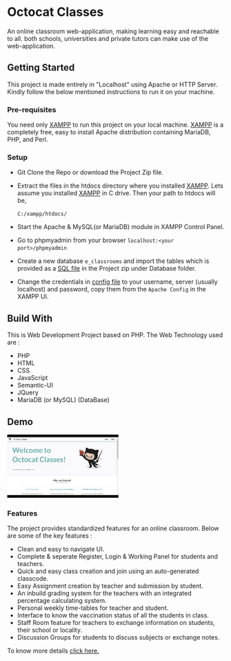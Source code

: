 # Octocat Classes
An online classroom web-application, making learning easy and reachable to all. 
both schools, universities and private tutors can make use of the web-application.

## Getting Started

This project is made entirely in "Localhost" using Apache or HTTP Server. Kindly follow the below mentioned instructions to run it on your machine.

### Pre-requisites

You need only [XAMPP](https://www.apachefriends.org/index.html) to run this project on your local machine.
[XAMPP](https://www.apachefriends.org/index.html) is a completely free, easy to install Apache distribution containing MariaDB, PHP, and Perl.

### Setup

* Git Clone the Repo or download the Project Zip file.
* Extract the files in the htdocs directory where you installed [XAMPP](https://www.apachefriends.org/index.html).
  Lets assume you installed [XAMPP](https://www.apachefriends.org/index.html) in C drive. Then your path to htdocs will be,
  ```
  C:/xampp/htdocs/
  ```

* Start the Apache & MySQL(or MariaDB) module in XAMPP Control Panel.
* Go to phpmyadmin from your browser `localhost:<your port>/phpmyadmin`
* Create a new database `e_classrooms` and import the tables which is provided as a [SQL file](database/e_classrooms.sql) in the Project zip under Database folder.
* Change the credentials in [config file](includes/config.php) to your username, server (usually localhost) and password, copy them from the `Apache Config` in the XAMPP UI.

## Build With

This is Web Development Project based on PHP. The Web Technology used are : 
   * PHP
   * HTML
   * CSS
   * JavaScript
   * Semantic-UI
   * JQuery
   * MariaDB (or MySQL) (DataBase)

## Demo
![demo-video](images/octocat-classes.gif)

### Features
The project provides standardized features for an online classroom. Below are some of the key features : 
* Clean and easy to navigate UI.
* Complete & seperate Register, Login & Working Panel for students and teachers.
* Quick and easy class creation and join using an auto-generated classcode.
* Easy Assignment creation by teacher and submission by student.
* An inbuild grading system for the teachers with an integrated percentage calculating system.
* Personal weekly time-tables for teacher and student.
* Interface to know the vaccination status of all the students in class.
* Staff Room feature for teachers to exchange information on students, their school or locality.
* Discussion Groups for students to discuss subjects or exchange notes.

To know more details [click here.](docs/features.md)
    
